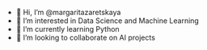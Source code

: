 - 👋 Hi, I’m @margaritazaretskaya
- 👀 I’m interested in Data Science and Machine Learning
- 🌱 I’m currently learning Python
- 💞️ I’m looking to collaborate on AI projects

<!---
margaritazaretskaya/margaritazaretskaya is a ✨ special ✨ repository because its `README.md` (this file) appears on your GitHub profile.
You can click the Preview link to take a look at your changes.
--->

